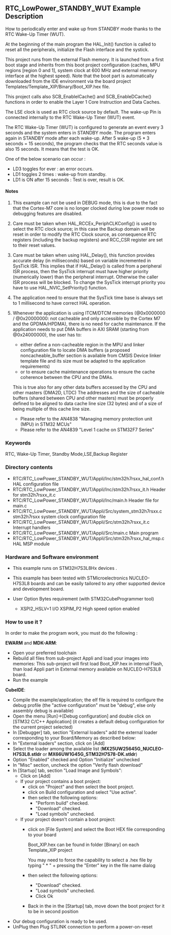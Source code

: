## <b>RTC_LowPower_STANDBY_WUT Example Description</b>

How to periodically enter and wake up from STANDBY mode thanks to the RTC Wake-Up Timer (WUT).

At the beginning of the main program the HAL_Init() function is called to reset
all the peripherals, initialize the Flash interface and the systick.

This project runs from the external Flash memory. It is launched from a first boot stage and inherits from this boot project
configuration (caches, MPU regions [region 0 and 1], system clock at 600 MHz and external memory interface at the highest speed).
Note that the boot part is automatically downloaded from the IDE environment via the board project Templates/Template_XIP/Binary/Boot_XIP.hex file.

This project calls also SCB_EnableICache() and SCB_EnableDCache() functions in order to enable
the Layer 1 Core Instruction and Data Caches.

The LSE clock is used as RTC clock source by default.
The wake-up Pin is connected internally to the RTC Wake-Up Timer (WUT) event.

The RTC Wake-Up Timer (WUT) is configured to generate an event every 3 seconds and the system enters in STANDBY mode.
The program enters again in STANDBY mode after each wake-up.
After 5 wake-up (5 * 3 seconds = 15 seconds), the program checks that the RTC seconds value is also 15 seconds.
It means that the test is OK.

One of the below scenario can occur :

 - LD3 toggles for ever : an error occurs.
 - LD1 toggles 2 times : wake-up from standby.
 - LD1 is ON after 15 seconds : Test is over, result is OK.


#### <b>Notes</b>

 1. This example can not be used in DEBUG mode, this is due to the fact
    that the Cortex-M7 core is no longer clocked during low power mode
    so debugging features are disabled.

 2. Care must be taken when HAL_RCCEx_PeriphCLKConfig() is used to select
    the RTC clock source; in this case the Backup domain will be reset in
    order to modify the RTC Clock source, as consequence RTC registers (including
    the backup registers) and RCC_CSR register are set to their reset values.

 3. Care must be taken when using HAL_Delay(), this function provides accurate delay (in milliseconds)
    based on variable incremented in SysTick ISR. This implies that if HAL_Delay() is called from
    a peripheral ISR process, then the SysTick interrupt must have higher priority (numerically lower)
    than the peripheral interrupt. Otherwise the caller ISR process will be blocked.
    To change the SysTick interrupt priority you have to use HAL_NVIC_SetPriority() function.

 4. The application need to ensure that the SysTick time base is always set to 1 millisecond
    to have correct HAL operation.

 5. Whenever the application is using ITCM/DTCM memories (@0x0000000 / @0x20000000: not cacheable and only accessible
    by the Cortex M7 and the GPDMA/HPDMA), there is no need for cache maintenance.
    If the application needs to put DMA buffers in AXI SRAM (starting from @0x24000000), the user has to:
    - either define a non-cacheable region in the MPU and linker configuration file to locate DMA buffers
      (a proposed noncacheable_buffer section is available from CMSIS Device linker template file and its size must
      be adapted to the application requirements)
    - or to ensure cache maintenance operations to ensure the cache coherence between the CPU and the DMAs.

    This is true also for any other data buffers accessed by the CPU and other masters (DMA2D, LTDC)
    The addresses and the size of cacheable buffers (shared between CPU and other masters)
    must be properly defined to be aligned to data cache line size (32 bytes) and of a size of being multiple
    of this cache line size.
    - Please refer to the AN4838 "Managing memory protection unit (MPU) in STM32 MCUs"
    - Please refer to the AN4839 "Level 1 cache on STM32F7 Series"

### <b>Keywords</b>

RTC, Wake-Up Timer, Standby Mode,LSE,Backup Register

### <b>Directory contents</b>

  - RTC/RTC_LowPower_STANDBY_WUT/Appli/Inc/stm32h7rsxx_hal_conf.h     HAL configuration file
  - RTC/RTC_LowPower_STANDBY_WUT/Appli/Inc/stm32h7rsxx_it.h           Header for stm32h7rsxx_it.c
  - RTC/RTC_LowPower_STANDBY_WUT/Appli/Inc/main.h                   Header file for main.c
  - RTC/RTC_LowPower_STANDBY_WUT/Appli/Src/system_stm32h7rsxx.c       stm32h7rsxx system clock configuration file
  - RTC/RTC_LowPower_STANDBY_WUT/Appli/Src/stm32h7rsxx_it.c           Interrupt handlers
  - RTC/RTC_LowPower_STANDBY_WUT/Appli/Src/main.c                   Main program
  - RTC/RTC_LowPower_STANDBY_WUT/Appli/Src/stm32h7rsxx_hal_msp.c      HAL MSP module

### <b>Hardware and Software environment</b>

  - This example runs on STM32H7S3L8Hx devices .

  - This example has been tested with STMicroelectronics NUCLEO-H7S3L8
    boards and can be easily tailored to any other supported device
    and development board.

  - User Option Bytes requirement (with STM32CubeProgrammer tool)

    - XSPI2_HSLV=1     I/O XSPIM_P2 High speed option enabled

### <b>How to use it ?</b>

In order to make the program work, you must do the following :

**EWARM** and **MDK-ARM**:

 - Open your preferred toolchain
 - Rebuild all files from sub-project Appli and load your images into memories: This sub-project will first load Boot_XIP.hex in internal Flash,
   than load Appli part in External memory available on NUCLEO-H7S3L8 board.
 - Run the example

**CubeIDE**:

 - Compile the example/application; the elf file is required to configure the debug profile (the "active configuration" must be "debug", else only assembly debug is available)
 - Open the menu [Run]->[Debug configuration] and double click on  [STM32 C/C++ Application] (it creates a default debug configuration for the current project selected)
 - In [Debugger] tab, section "External  loaders" add the external loader corresponding to your Board/Memory as described below:
 - In "External loaders" section, click on [Add]
 - Select the loader among the available list (**MX25UW25645G_NUCLEO-H7S3L8.stldr** or **MX66UW1G45G_STM32H7S78-DK.stldr**)
 - Option "Enabled" checked and Option "Initialize" unchecked
 - In "Misc" section, uncheck the option "Verify flash download"
 - In [Startup] tab, section "Load Image and Symbols":
   - Click on [Add]
   - If your project contains a boot project:
     - click on "Project" and then select the boot project.
     - click on Build configuration and select "Use active".
     - then select the following options:
       - "Perform build" checked.
       - "Download" checked.
       - "Load symbols" unchecked.
   - If your project doesn't contain a boot project:
     - click on [File System] and select the Boot HEX file corresponding to your board

        Boot_XIP.hex can be found in folder [Binary] on each Template_XIP project

        You may need to force the capability to select a .hex file by typing " * " + pressing the "Enter" key in the file name dialog

     - then select the following options:
       - "Download"      checked.
       - "Load symbols" unchecked.
       - Click Ok
     - Back in the in the [Startup] tab, move down the boot project for it to be in second position
 - Our debug configuration is ready to be used.
 - UnPlug then Plug STLINK connection to perform a power-on-reset

